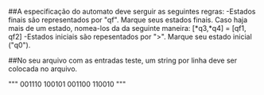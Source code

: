 ##A especificação do automato deve serguir as seguintes regras:
	-Estados finais são representados por "qf". Marque seus estados finais. Caso haja mais de um estado, nomea-los da da seguinte maneira: [*q3,*q4] = [qf1, qf2]
	-Estados iniciais são repesentados por ">". Marque seu estado inicial ("q0").

##No seu arquivo com as entradas teste, um string por linha deve ser colocada no arquivo.

"""
001110
100101
001100
110010
"""

